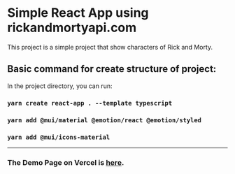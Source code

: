 # Simple React App using rickandmortyapi.com

This project is a simple project that show characters of Rick and Morty.

## Basic command for create structure of project:

In the project directory, you can run:

### `yarn create react-app . --template typescript`
### `yarn add @mui/material @emotion/react @emotion/styled`
### `yarn add @mui/icons-material`

----

### The Demo Page on Vercel is [here](https://rickandmorty-seven-tau.vercel.app/).